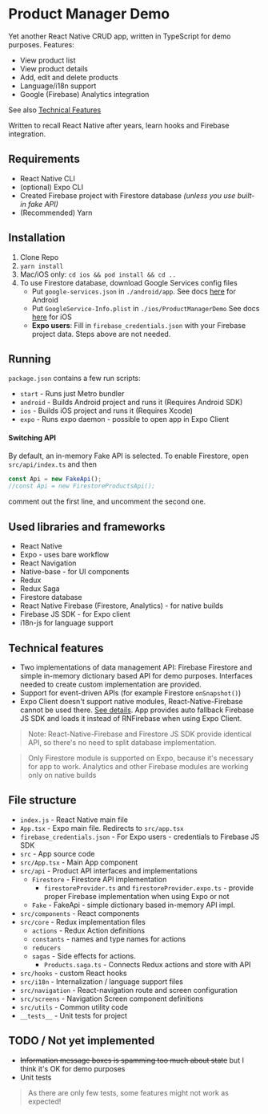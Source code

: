 # Product Manager Demo
Yet another React Native CRUD app, written in
TypeScript for demo purposes. Features:
- View product list
- View product details
- Add, edit and delete products
- Language/i18n support
- Google (Firebase) Analytics integration

See also [Technical Features](#technical-features)

Written to recall React Native after years, learn hooks
and Firebase integration.

## Requirements
* React Native CLI
* (optional) Expo CLI
* Created Firebase project with Firestore database
_(unless you use built-in fake API)_
* (Recommended) Yarn

## Installation
1. Clone Repo
2. `yarn install`
3. Mac/iOS only: `cd ios && pod install && cd ..`
4. To use Firestore database, download Google Services config files
   - Put `google-services.json` in `./android/app`.
   See docs [here](https://invertase.io/oss/react-native-firebase/quick-start/android-firebase-credentials) 
   for Android
   - Put `GoogleService-Info.plist` in `./ios/ProductManagerDemo`
   See docs [here](https://invertase.io/oss/react-native-firebase/quick-start/ios-firebase-credentials)
   for iOS
   - **Expo users**: Fill in `firebase_credentials.json` with your
   Firebase project data. Steps above are not needed.

## Running
`package.json` contains a few run scripts:
* `start` - Runs just Metro bundler
* `android` - Builds Android project and runs it (Requires Android SDK)
* `ios` - Builds iOS project and runs it (Requires Xcode)
* `expo` - Runs expo daemon - possible to open app in Expo Client

#### Switching API
By default, an in-memory Fake API is selected. To enable Firestore,
open `src/api/index.ts` and then
```typescript
const Api = new FakeApi();
//const Api = new FirestoreProductsApi();
```
comment out the first line, and uncomment the second one.

## Used libraries and frameworks
* React Native
* Expo - uses bare workflow
* React Navigation 
* Native-base - for UI components
* Redux
* Redux Saga
* Firestore database
* React Native Firebase (Firestore, Analytics) - for native builds 
* Firebase JS SDK - for Expo client
* i18n-js for language support

## Technical features
* Two implementations of data management API: Firebase Firestore
and simple in-memory dictionary based API for demo purposes. Interfaces
needed to create custom implementation are provided.
* Support for event-driven APIs (for example Firestore `onSnapshot()`)
* Expo Client doesn't support native modules, React-Native-Firebase
cannot be used there. [See details](https://docs.expo.io/versions/v36.0.0/guides/using-firebase/).
App provides auto fallback Firebase JS SDK and loads it instead of RNFirebase
when using Expo Client.
> Note: React-Native-Firebase and Firestore JS SDK provide identical API,
> so there's no need to split database implementation.

> Only Firestore module is supported on Expo, because it's necessary
> for app to work.
>Analytics and other Firebase modules are working only on native builds

## File structure
* `index.js` - React Native main file
* `App.tsx` - Expo main file. Redirects to `src/app.tsx`
* `firebase_credentials.json` - For Expo users - credentials
 to Firebase JS SDK
* `src` - App source code
* `src/App.tsx` - Main App component
* `src/api` - Product API interfaces and implementations
  - `Firestore` - Firestore API implementation
    - `firestoreProvider.ts` and `firestoreProvider.expo.ts` - 
    provide proper Firebase implementation when using Expo or not
  - `Fake` - FakeApi - simple dictionary based in-memory API impl.
* `src/components` - React components
* `src/core` - Redux implementation files
  - `actions` - Redux Action definitions
  - `constants` - names and type names for actions
  - `reducers`
  - `sagas` - Side effects for actions.
    - `Products.saga.ts` - Connects Redux actions and store with API
* `src/hooks` - custom React hooks
* `src/i18n` - Internalization / language support files
* `src/navigation` - React-navigation route and screen configuration
* `src/screens` - Navigation Screen component definitions
* `src/utils` - Common utility code
* `__tests__` - Unit tests for project

## TODO / Not yet implemented
* ~~Information message boxes is spamming too much about state~~
but I think it's OK for demo purposes
* Unit tests
> As there are only few tests, some features might not work as expected!
